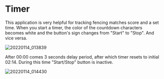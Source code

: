 # Timer
This application is very helpful for tracking fencing matches score and a set time.
When you start a timer, the color of the countdown characters becomes white and the button's sign changes from "Start" to "Stop". And vice versa.


![20220114_013839](https://user-images.githubusercontent.com/64214865/149420266-d1729093-828a-4e55-85ea-8b9e87b6300b.gif)

After 00:00 comes 3 seconds delay period, after which timer resets to initial 02:14. During this time "Start/Stop" button is inactive.


![20220114_014430](https://user-images.githubusercontent.com/64214865/149420909-06d61a31-cb05-46ca-b972-1fc0282fbb74.gif)
